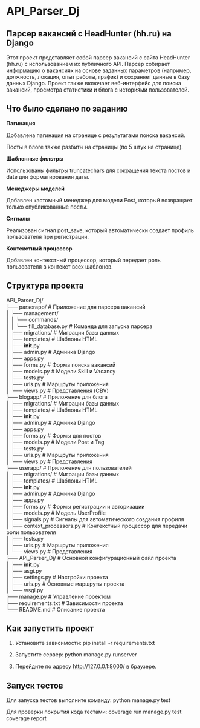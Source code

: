 # API_Parser_Dj

## Парсер вакансий с HeadHunter (hh.ru) на Django

Этот проект представляет собой парсер вакансий с сайта HeadHunter (hh.ru) с использованием их публичного API. Парсер собирает информацию о вакансиях на основе заданных параметров (например, должность, локация, опыт работы, график) и сохраняет данные в базу данных Django. Проект также включает веб-интерфейс для поиска вакансий, просмотра статистики и блога с историями пользователей.

## Что было сделано по заданию
**Пагинация**

Добавлена пагинация на странице с результатами поиска вакансий.

Посты в блоге также разбиты на страницы (по 5 штук на странице).

**Шаблонные фильтры**

Использованы фильтры truncatechars для сокращения текста постов и date для форматирования даты.

**Менеджеры моделей**

Добавлен кастомный менеджер для модели Post, который возвращает только опубликованные посты.

**Сигналы**

Реализован сигнал post_save, который автоматически создает профиль пользователя при регистрации.

**Контекстный процессор**

Добавлен контекстный процессор, который передает роль пользователя в контекст всех шаблонов.

## Структура проекта

API_Parser_Dj/  
├── parserapp/                     # Приложение для парсера вакансий  
│   ├── management/  
│   │   └── commands/  
│   │       └── fill_database.py   # Команда для запуска парсера  
│   ├── migrations/                # Миграции базы данных  
│   ├── templates/                 # Шаблоны HTML  
│   ├── __init__.py  
│   ├── admin.py                   # Админка Django  
│   ├── apps.py  
│   ├── forms.py                   # Форма поиска вакансий  
│   ├── models.py                  # Модели Skill и Vacancy  
│   ├── tests.py  
│   ├── urls.py                    # Маршруты приложения  
│   └── views.py                   # Представления (CBV)  
├── blogapp/                       # Приложение для блога  
│   ├── migrations/                # Миграции базы данных  
│   ├── templates/                 # Шаблоны HTML  
│   ├── __init__.py  
│   ├── admin.py                   # Админка Django  
│   ├── apps.py  
│   ├── forms.py                   # Формы для постов  
│   ├── models.py                  # Модели Post и Tag  
│   ├── tests.py  
│   ├── urls.py                    # Маршруты приложения  
│   └── views.py                   # Представления  
├── userapp/                       # Приложение для пользователей  
│   ├── migrations/                # Миграции базы данных  
│   ├── templates/                 # Шаблоны HTML  
│   ├── __init__.py  
│   ├── admin.py                   # Админка Django  
│   ├── apps.py  
│   ├── forms.py                   # Формы регистрации и авторизации  
│   ├── models.py                  # Модель UserProfile  
│   ├── signals.py                 # Сигналы для автоматического создания профиля  
│   ├── context_processors.py      # Контекстный процессор для передачи роли пользователя  
│   ├── tests.py  
│   ├── urls.py                    # Маршруты приложения  
│   └── views.py                   # Представления  
├── API_Parser_Dj/                 # Основной конфигурационный файл проекта  
│   ├── __init__.py  
│   ├── asgi.py  
│   ├── settings.py                # Настройки проекта  
│   ├── urls.py                    # Основные маршруты проекта  
│   └── wsgi.py  
├── manage.py                      # Управление проектом  
├── requirements.txt               # Зависимости проекта  
└── README.md                      # Описание проекта  

## Как запустить проект

1. Установите зависимости:
pip install -r requirements.txt

2. Запустите сервер:
python manage.py runserver

3. Перейдите по адресу http://127.0.0.1:8000/ в браузере.

## Запуск тестов

Для запуска тестов выполните команду:
python manage.py test

Для проверки покрытия кода тестами:
coverage run manage.py test
coverage report

